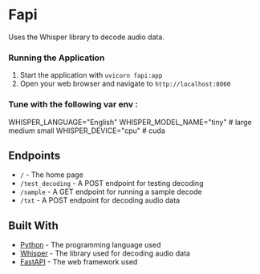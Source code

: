 # Fapi

Uses the Whisper library to decode audio data.

### Running the Application

1. Start the application with `uvicorn fapi:app`
2. Open your web browser and navigate to `http://localhost:8060`

### Tune with the following var env : 

WHISPER_LANGUAGE="English"
WHISPER_MODEL_NAME="tiny" # large medium small
WHISPER_DEVICE="cpu" # cuda 


## Endpoints

- `/` - The home page
- `/test_decoding` - A POST endpoint for testing decoding
- `/sample` - A GET endpoint for running a sample decode
- `/txt` - A POST endpoint for decoding audio data

## Built With

- [Python](https://www.python.org/) - The programming language used
- [Whisper](https://github.com/pytorch/whisper) - The library used for decoding audio data
- [FastAPI](https://fastapi.tiangolo.com/) - The web framework used